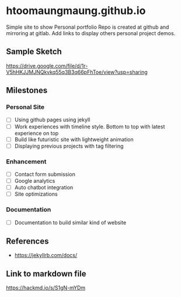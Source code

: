 # htoomaungmaung.github.io
Simple site to show Personal portfolio
Repo is created at github and mirroring at gitlab. 
Add links to display others personal project demos.

## Sample Sketch
https://drive.google.com/file/d/1r-V5hHKJJMJNQkvkq55q3B3q66pFhToe/view?usp=sharing

## Milestones
### Personal Site
- [ ] Using github pages using jekyll
- [ ] Work experiences with timeline style. Bottom to top with latest experience on top
- [ ] Build like futuristic site with lightweight animation 
- [ ] Displaying previous projects with tag filtering

### Enhancement
- [ ] Contact form submission
- [ ] Google analytics
- [ ] Auto chatbot integration
- [ ] Site optimizations

### Documentation
- [ ] Documentation to build similar kind of website


## References
* https://jekyllrb.com/docs/

## Link to markdown file
https://hackmd.io/s/S1gN-mYDm
